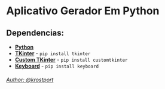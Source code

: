 # Aplicativo Gerador Em Python

## Dependencias:
- **[Python](https://www.python.org/downloads/)**
- **[TKinter](https://docs.python.org/pt-br/3.9/library/tkinter.html)** - `pip install tkinter`
- **[Custom TKinter](https://customtkinter.tomschimansky.com/documentation/)** - `pip install customtkinter`
- **[Keyboard](https://pypi.org/project/keyboard/)** - `pip install keyboard`

###### [Author: @krostport](https://discord.com/channels/@me/1176208644614914130)
